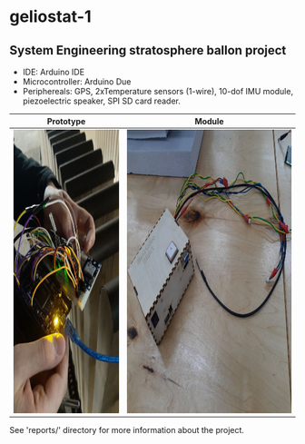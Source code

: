 # geliostat-1

## System Engineering stratosphere ballon project

* IDE: Arduino IDE
* Microcontroller: Arduino Due
* Periphereals: GPS, 2xTemperature sensors (1-wire), 10-dof IMU module, piezoelectric speaker, SPI SD card reader.

| Prototype                                                                  | Module                                                               |
| -------------------------------------------------------------------------- | -------------------------------------------------------------------- |
| [<img src="./image/prototype.jpg" height="500" />](./image/prototype.jpg) | [<img src="./image/module.jpg" height="500" />](./image/module.jpg) |

See 'reports/' directory for more information about the project.
